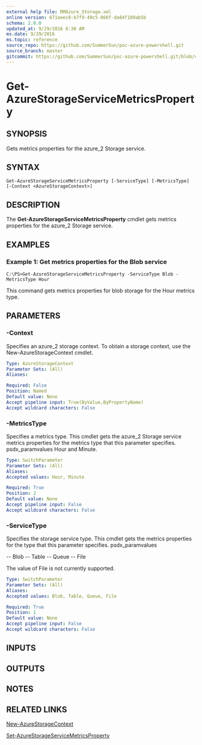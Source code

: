 ```yaml
---
external help file: RMAzure_Storage.xml
online version: 671aeec8-b7f9-49c5-866f-da84f189ab5b
schema: 2.0.0
updated_at: 9/29/2016 8:30 AM
ms.date: 9/29/2016
ms.topic: reference
source_repo: https://github.com/SummerSun/poc-azure-powershell.git
source_branch: master
gitcommit: https://github.com/SummerSun/poc-azure-powershell.git/blob/d8e0dffd31e2c18c8974bff2988471f35271ce83/azureps-cmdlets-docs/Storage/v1.0/Get-AzureStorageServiceMetricsProperty.md
---
```


# Get-AzureStorageServiceMetricsProperty
## SYNOPSIS
Gets metrics properties for the azure_2 Storage service.

## SYNTAX

```
Get-AzureStorageServiceMetricsProperty [-ServiceType] [-MetricsType] [-Context <AzureStorageContext>]
```

## DESCRIPTION
The **Get-AzureStorageServiceMetricsProperty** cmdlet gets metrics properties for the azure_2 Storage service.

## EXAMPLES

### Example 1: Get metrics properties for the Blob service
```
C:\PS>Get-AzureStorageServiceMetricsProperty -ServiceType Blob -MetricsType Hour
```

This command gets metrics properties for blob storage for the Hour metrics type.

## PARAMETERS

### -Context
Specifies an azure_2 storage context.
To obtain a storage context, use the New-AzureStorageContext cmdlet.

```yaml
Type: AzureStorageContext
Parameter Sets: (All)
Aliases: 

Required: False
Position: Named
Default value: None
Accept pipeline input: True(ByValue,ByPropertyName)
Accept wildcard characters: False
```

### -MetricsType
Specifies a metrics type.
This cmdlet gets the azure_2 Storage service metrics properties for the metrics type that this parameter specifies.
psdx_paramvalues Hour and Minute.

```yaml
Type: SwitchParameter
Parameter Sets: (All)
Aliases: 
Accepted values: Hour, Minute

Required: True
Position: 2
Default value: None
Accept pipeline input: False
Accept wildcard characters: False
```

### -ServiceType
Specifies the storage service type.
This cmdlet gets the metrics properties for the type that this parameter specifies.
psdx_paramvalues

-- Blob 
-- Table
-- Queue
-- File 

The value of File is not currently supported.

```yaml
Type: SwitchParameter
Parameter Sets: (All)
Aliases: 
Accepted values: Blob, Table, Queue, File

Required: True
Position: 1
Default value: None
Accept pipeline input: False
Accept wildcard characters: False
```

## INPUTS

## OUTPUTS

## NOTES

## RELATED LINKS

[New-AzureStorageContext](671aeec8-b7f9-49c5-866f-da84f189ab5b)

[Set-AzureStorageServiceMetricsProperty](ae9762aa-8104-4bb4-a3e5-ec3b3ce748a5)

